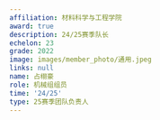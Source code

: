 ```yaml
---
affiliation: 材料科学与工程学院
award: true
description: 24/25赛季队长
echelon: 23
grade: 2022
image: images/member_photo/通用.jpeg
links: null
name: 占栩豪
role: 机械组组员
time: '24/25'
type: 25赛季团队负责人
---
```


